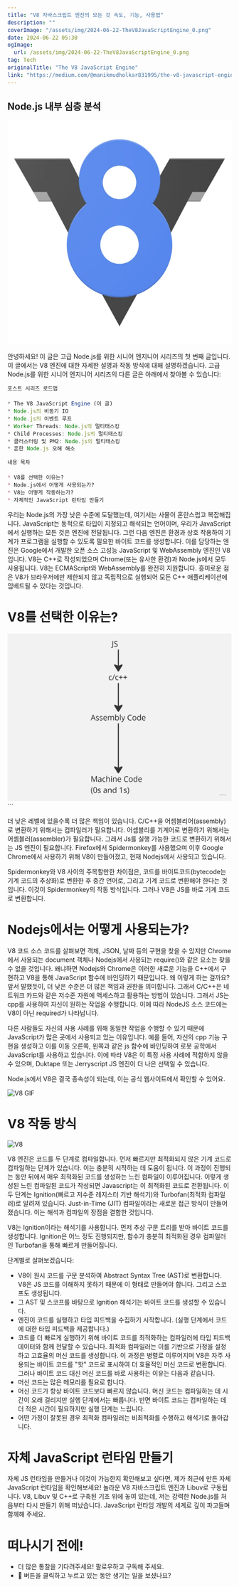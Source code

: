 ```yaml
---
title: "V8 자바스크립트 엔진의 모든 것 속도, 기능, 사용법"
description: ""
coverImage: "/assets/img/2024-06-22-TheV8JavaScriptEngine_0.png"
date: 2024-06-22 05:30
ogImage: 
  url: /assets/img/2024-06-22-TheV8JavaScriptEngine_0.png
tag: Tech
originalTitle: "The V8 JavaScript Engine"
link: "https://medium.com/@manikmudholkar831995/the-v8-javascript-engine-d1434ca77c96"
---
```



## Node.js 내부 심층 분석

![이미지](/assets/img/2024-06-22-TheV8JavaScriptEngine_0.png)

안녕하세요! 이 글은 고급 Node.js를 위한 시니어 엔지니어 시리즈의 첫 번째 글입니다. 이 글에서는 V8 엔진에 대한 자세한 설명과 작동 방식에 대해 설명하겠습니다. 고급 Node.js를 위한 시니어 엔지니어 시리즈의 다른 글은 아래에서 찾아볼 수 있습니다:

```js
포스트 시리즈 로드맵

* The V8 JavaScript Engine (이 글)
* Node.js의 비동기 IO
* Node.js의 이벤트 루프
* Worker Threads: Node.js의 멀티태스킹
* Child Processes: Node.js의 멀티태스킹
* 클러스터링 및 PM2: Node.js의 멀티태스킹
* 흔한 Node.js 오해 해소
```

<div class="content-ad"></div>

```markdown
내용 목차

* V8를 선택한 이유는?
* Node.js에서 어떻게 사용되는가?
* V8는 어떻게 작동하는가?
* 자체적인 JavaScript 런타임 만들기
```

우리는 Node.js의 가장 낮은 수준에 도달했는데, 여기서는 사물이 혼란스럽고 복잡해집니다. JavaScript는 동적으로 타입이 지정되고 해석되는 언어이며, 우리가 JavaScript에서 실행하는 모든 것은 엔진에 전달됩니다. 그런 다음 엔진은 환경과 상호 작용하여 기계가 프로그램을 실행할 수 있도록 필요한 바이트 코드를 생성합니다. 이를 담당하는 엔진은 Google에서 개발한 오픈 소스 고성능 JavaScript 및 WebAssembly 엔진인 V8입니다. V8는 C++로 작성되었으며 Chrome(또는 유사한 환경)과 Node.js에서 모두 사용됩니다. V8는 ECMAScript와 WebAssembly를 완전히 지원합니다. 흥미로운 점은 V8가 브라우저에만 제한되지 않고 독립적으로 실행되어 모든 C++ 애플리케이션에 임베드될 수 있다는 것입니다.

# V8를 선택한 이유는?

<img src="/assets/img/2024-06-22-TheV8JavaScriptEngine_1.png" />
```

<div class="content-ad"></div>

더 낮은 레벨에 있을수록 더 많은 책임이 있습니다. C/C++을 어셈블리어(assembly)로 변환하기 위해서는 컴파일러가 필요합니다. 어셈블리를 기계어로 변환하기 위해서는 어셈블러(assembler)가 필요합니다. 그래서 Js를 실행 가능한 코드로 변환하기 위해서는 JS 엔진이 필요합니다. Firefox에서 Spidermonkey를 사용했으며 이후 Google Chrome에서 사용하기 위해 V8이 만들어졌고, 현재 Nodejs에서 사용되고 있습니다.

Spidermonkey와 V8 사이의 주목할만한 차이점은, 코드를 바이트코드(bytecode는 기계 코드의 추상화)로 변환한 후 중간 언어로, 그리고 기계 코드로 변환해야 한다는 것입니다. 이것이 Spidermonkey의 작동 방식입니다. 그러나 V8은 JS를 바로 기계 코드로 변환합니다.

# Nodejs에서는 어떻게 사용되는가?

V8 코드 소스 코드를 살펴보면 객체, JSON, 날짜 등의 구현을 찾을 수 있지만 Chrome에서 사용되는 document 객체나 Nodejs에서 사용되는 require()와 같은 요소는 찾을 수 없을 것입니다. 왜냐하면 Nodejs와 Chrome은 이러한 새로운 기능을 C++에서 구현하고 V8을 통해 JavaScript 함수에 바인딩하기 때문입니다. 왜 이렇게 하는 걸까요? 앞서 말했듯이, 더 낮은 수준은 더 많은 책임과 권한을 의미합니다. 그래서 C/C++은 네트워크 카드와 같은 저수준 자원에 액세스하고 활용하는 방법이 있습니다. 그래서 JS는 cpp를 사용하여 자신이 원하는 작업을 수행합니다. 이에 따라 NodeJS 소스 코드에는 V8이 아닌 required가 나타납니다.

다른 사람들도 자신의 사용 사례를 위해 동일한 작업을 수행할 수 있기 때문에 JavaScript가 많은 곳에서 사용되고 있는 이유입니다. 예를 들어, 자신의 cpp 기능 구현을 생성하고 이를 이동 오른쪽, 왼쪽과 같은 js 함수에 바인딩하여 로봇 공학에서 JavaScript를 사용하고 있습니다. 이에 따라 V8은 이 특정 사용 사례에 적합하지 않을 수 있으며, Duktape 또는 Jerryscript JS 엔진이 더 나은 선택일 수 있습니다.

<div class="content-ad"></div>

Node.js에서 V8은 결국 종속성이 되는데, 이는 공식 웹사이트에서 확인할 수 있어요.

![V8 GIF](https://miro.medium.com/v2/resize:fit:448/1*YPcaZUJzouB2OhVpyzxv6w.gif)

# V8 작동 방식

![V8](/assets/img/2024-06-22-TheV8JavaScriptEngine_2.png)

<div class="content-ad"></div>

V8 엔진은 코드를 두 단계로 컴파일합니다. 먼저 빠르지만 최적화되지 않은 기계 코드로 컴파일하는 단계가 있습니다. 이는 충분히 시작하는 데 도움이 됩니다. 이 과정이 진행되는 동안 뒤에서 매우 최적화된 코드를 생성하는 느린 컴파일이 이루어집니다. 이렇게 생성된 느린 컴파일된 코드가 작성되면 Javascript는 이 최적화된 코드로 전환됩니다. 이 두 단계는 Ignition(빠르고 저수준 레지스터 기반 해석기)와 Turbofan(최적화 컴파일러)로 알려져 있습니다. Just-in-Time (JIT) 컴파일이라는 새로운 접근 방식이 만들어졌습니다. 이는 해석과 컴파일의 장점을 결합한 것입니다.

V8는 Ignition이라는 해석기를 사용합니다. 먼저 추상 구문 트리를 받아 바이트 코드를 생성합니다. Ignition은 어느 정도 진행되지만, 함수가 충분히 최적화된 경우 컴파일러인 Turbofan을 통해 빠르게 만들어집니다.

단계별로 살펴보겠습니다:

- V8이 원시 코드를 구문 분석하여 Abstract Syntax Tree (AST)로 변환합니다. V8은 JS 코드를 이해하지 못하기 때문에 이 형태로 만들어야 합니다. 그리고 스코프도 생성됩니다.
- 그 AST 및 스코프를 바탕으로 Ignition 해석기는 바이트 코드를 생성할 수 있습니다.
- 엔진이 코드를 실행하고 타입 피드백을 수집하기 시작합니다. (실행 단계에서 코드에 대한 타입 피드백을 제공합니다.)
- 코드를 더 빠르게 실행하기 위해 바이트 코드를 최적화하는 컴파일러에 타입 피드백 데이터와 함께 전달할 수 있습니다. 최적화 컴파일러는 이를 기반으로 가정을 설정하고 고효율의 머신 코드를 생성합니다. 이 과정은 병렬로 이루어지며 V8은 자주 사용되는 바이트 코드를 "핫" 코드로 표시하여 더 효율적인 머신 코드로 변환합니다. 그러나 바이트 코드 대신 머신 코드를 바로 사용하는 이유는 다음과 같습니다.
- 머신 코드는 많은 메모리를 필요로 합니다.
- 머신 코드가 항상 바이트 코드보다 빠르지 않습니다. 머신 코드는 컴파일하는 데 시간이 오래 걸리지만 실행 단계에서는 빠릅니다. 반면 바이트 코드는 컴파일하는 데 더 적은 시간이 필요하지만 실행 단계는 느립니다.
- 어떤 가정이 잘못된 경우 최적화 컴파일러는 비최적화를 수행하고 해석기로 돌아갑니다.

<div class="content-ad"></div>

# 자체 JavaScript 런타임 만들기

자체 JS 런타임을 만들거나 이것이 가능한지 확인해보고 싶다면, 제가 최근에 만든 자체 JavaScript 런타임을 확인해보세요! 놀라운 V8 자바스크립트 엔진과 Libuv로 구동됩니다. V8, Libuv 및 C++로 구축된 기초 위에 놓여 있는데, 저는 강력한 Node.js를 처음부터 다시 만들기 위해 떠났습니다. JavaScript 런타임 개발의 세계로 깊이 파고들며 함께해 주세요.

# 떠나시기 전에!

- 더 많은 통찰을 기다려주세요! 팔로우하고 구독해 주세요.
- 👏 버튼을 클릭하고 누르고 있는 동안 생기는 일을 보셨나요?